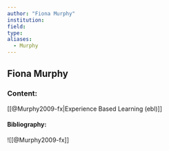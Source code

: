 ```yaml
---
author: "Fiona Murphy"
institution:
field:
type:
aliases:
  - Murphy
---
```


## Fiona Murphy

### Content:
[[@Murphy2009-fx|Experience Based Learning (ebl)]]

#### Bibliography:

![[@Murphy2009-fx]]